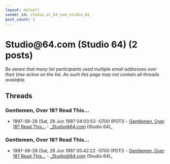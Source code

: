 ```yaml
---
layout: default
sender_id: studio_at_64_com_studio_64_
post_count: 2
---
```


# Studio<span>@</span>64.com (Studio 64) (2 posts)

_Be aware that many list participants used multiple email addresses over their time active on the list. As such this page may not contain all threads available._

## Threads

### Gentlemen, Over 18?  Read This...
+ 1997-06-28 (Sat, 28 Jun 1997 04:03:53 -0700 (PDT)) - [Gentlemen, Over 18?  Read This...](/archive/1997/06/7be74e5a2b4fc84153c01639573e9de0d252eda5399957c57d3e30157428045f) - _Studio@64.com (Studio 64)_

### Gentlemen, Over 18?  Read This...
+ 1997-06-28 (Sat, 28 Jun 1997 05:42:22 -0700 (PDT)) - [Gentlemen, Over 18?  Read This...](/archive/1997/06/bcfaa5b35ca0bc752badd4a9070f1313b21729235d883fcdaafca19f309126dd) - _Studio@64.com (Studio 64)_

